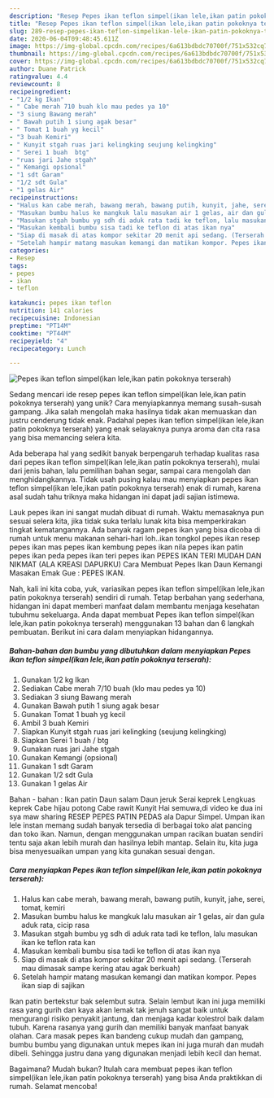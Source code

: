 ```yaml
---
description: "Resep Pepes ikan teflon simpel(ikan lele,ikan patin pokoknya terserah), Lezat Sekali"
title: "Resep Pepes ikan teflon simpel(ikan lele,ikan patin pokoknya terserah), Lezat Sekali"
slug: 289-resep-pepes-ikan-teflon-simpelikan-lele-ikan-patin-pokoknya-terserah-lezat-sekali
date: 2020-06-04T09:48:45.611Z
image: https://img-global.cpcdn.com/recipes/6a613bdbdc70700f/751x532cq70/pepes-ikan-teflon-simpelikan-leleikan-patin-pokoknya-terserah-foto-resep-utama.jpg
thumbnail: https://img-global.cpcdn.com/recipes/6a613bdbdc70700f/751x532cq70/pepes-ikan-teflon-simpelikan-leleikan-patin-pokoknya-terserah-foto-resep-utama.jpg
cover: https://img-global.cpcdn.com/recipes/6a613bdbdc70700f/751x532cq70/pepes-ikan-teflon-simpelikan-leleikan-patin-pokoknya-terserah-foto-resep-utama.jpg
author: Duane Patrick
ratingvalue: 4.4
reviewcount: 8
recipeingredient:
- "1/2 kg Ikan"
- " Cabe merah 710 buah klo mau pedes ya 10"
- "3 siung Bawang merah"
- " Bawah putih 1 siung agak besar"
- " Tomat 1 buah yg kecil"
- "3 buah Kemiri"
- " Kunyit stgah ruas jari kelingking seujung kelingking"
- " Serei 1 buah  btg"
- "ruas jari Jahe stgah"
- " Kemangi opsional"
- "1 sdt Garam"
- "1/2 sdt Gula"
- "1 gelas Air"
recipeinstructions:
- "Halus kan cabe merah, bawang merah, bawang putih, kunyit, jahe, serei, tomat, kemiri"
- "Masukan bumbu halus ke mangkuk lalu masukan air 1 gelas, air dan gula aduk rata, cicip rasa"
- "Masukan stgah bumbu yg sdh di aduk rata tadi ke teflon, lalu masukan ikan ke teflon rata kan"
- "Masukan kembali bumbu sisa tadi ke teflon di atas ikan nya"
- "Siap di masak di atas kompor sekitar 20 menit api sedang. (Terserah mau dimasak sampe kering atau agak berkuah)"
- "Setelah hampir matang masukan kemangi dan matikan kompor. Pepes ikan siap di sajikan"
categories:
- Resep
tags:
- pepes
- ikan
- teflon

katakunci: pepes ikan teflon 
nutrition: 141 calories
recipecuisine: Indonesian
preptime: "PT14M"
cooktime: "PT44M"
recipeyield: "4"
recipecategory: Lunch

---
```



![Pepes ikan teflon simpel(ikan lele,ikan patin pokoknya terserah)](https://img-global.cpcdn.com/recipes/6a613bdbdc70700f/751x532cq70/pepes-ikan-teflon-simpelikan-leleikan-patin-pokoknya-terserah-foto-resep-utama.jpg)

Sedang mencari ide resep pepes ikan teflon simpel(ikan lele,ikan patin pokoknya terserah) yang unik? Cara menyiapkannya memang susah-susah gampang. Jika salah mengolah maka hasilnya tidak akan memuaskan dan justru cenderung tidak enak. Padahal pepes ikan teflon simpel(ikan lele,ikan patin pokoknya terserah) yang enak selayaknya punya aroma dan cita rasa yang bisa memancing selera kita.

Ada beberapa hal yang sedikit banyak berpengaruh terhadap kualitas rasa dari pepes ikan teflon simpel(ikan lele,ikan patin pokoknya terserah), mulai dari jenis bahan, lalu pemilihan bahan segar, sampai cara mengolah dan menghidangkannya. Tidak usah pusing kalau mau menyiapkan pepes ikan teflon simpel(ikan lele,ikan patin pokoknya terserah) enak di rumah, karena asal sudah tahu triknya maka hidangan ini dapat jadi sajian istimewa.

Lauk pepes ikan ini sangat mudah dibuat di rumah. Waktu memasaknya pun sesuai selera kita, jika tidak suka terlalu lunak kita bisa memperkirakan tingkat kematangannya. Ada banyak ragam pepes ikan yang bisa dicoba di rumah untuk menu makanan sehari-hari loh..ikan tongkol pepes ikan resep pepes ikan mas pepes ikan kembung pepes ikan nila pepes ikan patin pepes ikan peda pepes ikan teri pepes ikan PEPES IKAN TERI MUDAH DAN NIKMAT (ALA KREASI DAPURKU) Cara Membuat Pepes Ikan Daun Kemangi Masakan Emak Gue : PEPES IKAN.


Nah, kali ini kita coba, yuk, variasikan pepes ikan teflon simpel(ikan lele,ikan patin pokoknya terserah) sendiri di rumah. Tetap berbahan yang sederhana, hidangan ini dapat memberi manfaat dalam membantu menjaga kesehatan tubuhmu sekeluarga. Anda dapat membuat Pepes ikan teflon simpel(ikan lele,ikan patin pokoknya terserah) menggunakan 13 bahan dan 6 langkah pembuatan. Berikut ini cara dalam menyiapkan hidangannya.

<!--inarticleads1-->

##### Bahan-bahan dan bumbu yang dibutuhkan dalam menyiapkan Pepes ikan teflon simpel(ikan lele,ikan patin pokoknya terserah):

1. Gunakan 1/2 kg Ikan
1. Sediakan  Cabe merah 7/10 buah (klo mau pedes ya 10)
1. Sediakan 3 siung Bawang merah
1. Gunakan  Bawah putih 1 siung agak besar
1. Gunakan  Tomat 1 buah yg kecil
1. Ambil 3 buah Kemiri
1. Siapkan  Kunyit stgah ruas jari kelingking (seujung kelingking)
1. Siapkan  Serei 1 buah / btg
1. Gunakan ruas jari Jahe stgah
1. Gunakan  Kemangi (opsional)
1. Gunakan 1 sdt Garam
1. Gunakan 1/2 sdt Gula
1. Gunakan 1 gelas Air


Bahan - bahan : Ikan patin Daun salam Daun jeruk Serai keprek Lengkuas keprek Cabe hijau potong Cabe rawit Kunyit Hai semuwa,di video ke dua ini sya maw sharing RESEP PEPES PATIN PEDAS ala Dapur Simpel. Umpan ikan lele instan memang sudah banyak tersedia di berbagai toko alat pancing dan toko ikan. Namun, dengan menggunakan umpan racikan buatan sendiri tentu saja akan lebih murah dan hasilnya lebih mantap. Selain itu, kita juga bisa menyesuaikan umpan yang kita gunakan sesuai dengan. 

<!--inarticleads2-->

##### Cara menyiapkan Pepes ikan teflon simpel(ikan lele,ikan patin pokoknya terserah):

1. Halus kan cabe merah, bawang merah, bawang putih, kunyit, jahe, serei, tomat, kemiri
1. Masukan bumbu halus ke mangkuk lalu masukan air 1 gelas, air dan gula aduk rata, cicip rasa
1. Masukan stgah bumbu yg sdh di aduk rata tadi ke teflon, lalu masukan ikan ke teflon rata kan
1. Masukan kembali bumbu sisa tadi ke teflon di atas ikan nya
1. Siap di masak di atas kompor sekitar 20 menit api sedang. (Terserah mau dimasak sampe kering atau agak berkuah)
1. Setelah hampir matang masukan kemangi dan matikan kompor. Pepes ikan siap di sajikan


Ikan patin bertekstur bak selembut sutra. Selain lembut ikan ini juga memiliki rasa yang gurih dan kaya akan lemak tak jenuh sangat baik untuk mengurangi risiko penyakit jantung, dan menjaga kadar kolestrol baik dalam tubuh. Karena rasanya yang gurih dan memiliki banyak manfaat banyak olahan. Cara masak pepes ikan bandeng cukup mudah dan gampang, bumbu bumbu yang digunakan untuk mepes ikan ini juga murah dan mudah dibeli. Sehingga justru dana yang digunakan menjadi lebih kecil dan hemat. 

Bagaimana? Mudah bukan? Itulah cara membuat pepes ikan teflon simpel(ikan lele,ikan patin pokoknya terserah) yang bisa Anda praktikkan di rumah. Selamat mencoba!
